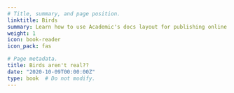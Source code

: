 ```yaml
---
# Title, summary, and page position.
linktitle: Birds
summary: Learn how to use Academic's docs layout for publishing online courses, software documentation, and tutorials.
weight: 1
icon: book-reader
icon_pack: fas

# Page metadata.
title: Birds aren't real??
date: "2020-10-09T00:00:00Z"
type: book  # Do not modify.
---
```





